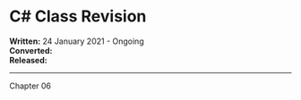 # C# Class Revision

**Written:** 24 January 2021 - Ongoing  
**Converted:**  
**Released:**

---

Chapter 06
